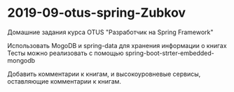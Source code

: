 # 2019-09-otus-spring-Zubkov
Домашние задания курса OTUS "Разработчик на Spring Framework"

Использовать MogoDB и spring-data для хранения информации о книгах
Тесты можно реализовать с помощью spring-boot-strter-embedded-mongodb

Добавить комментарии к книгам, и высокоуровневые сервисы, оставляющие комментарии к книгам.
